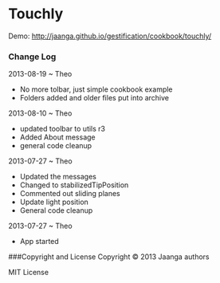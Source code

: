 Touchly
=======

Demo: http://jaanga.github.io/gestification/cookbook/touchly/

### Change Log

2013-08-19 ~ Theo
* No more tolbar, just simple cookbook example
* Folders added and older files put into archive

2013-08-10 ~ Theo
* updated toolbar to utils r3
* Added About message
* general code cleanup

2013-07-27 ~ Theo
* Updated the messages
* Changed to stabilizedTipPosition
* Commented out sliding planes
* Update light position
* General code cleanup

2013-07-27 ~ Theo
* App started

###Copyright and License
Copyright &copy; 2013 Jaanga authors

MIT License
